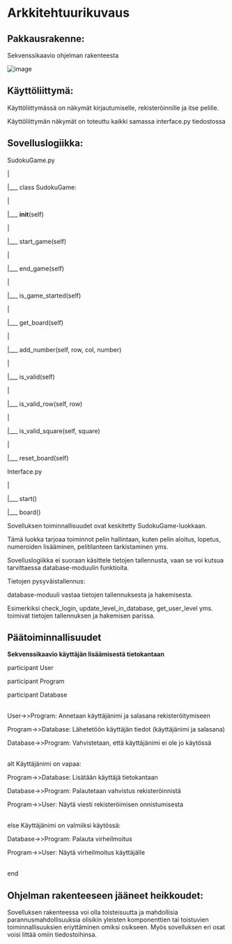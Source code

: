 # Arkkitehtuurikuvaus

## Pakkausrakenne:

Sekvenssikaavio ohjelman rakenteesta

![image](https://github.com/EmilVisuri/ot-harjoitustyo/assets/156796516/8d083854-a547-48c8-bfdf-7bb649695866)


## Käyttöliittymä:
Käyttöliittymässä on näkymät kirjautumiselle, rekisteröinnille ja itse pelille.

Käyttöliittymän näkymät on toteuttu kaikki samassa interface.py tiedostossa

## Sovelluslogiikka:
SudokuGame.py

|

|___ class SudokuGame:

|    

|___ __init__(self)

|    

|___ start_game(self)

|  

|___ end_game(self)

|    

|___ is_game_started(self)

|     

|___ get_board(self)

|    

|___ add_number(self, row, col, number)

|   

|___ is_valid(self)

|   

|___ is_valid_row(self, row)

|    

|___ is_valid_square(self, square)

|  

|___ reset_board(self)

Interface.py

|

|___ start()

|___ board()


Sovelluksen toiminnallisuudet ovat keskitetty SudokuGame-luokkaan.

Tämä luokka tarjoaa toiminnot pelin hallintaan, kuten pelin aloitus, lopetus, numeroiden lisääminen, pelitilanteen tarkistaminen yms.

Sovelluslogiikka ei suoraan käsittele tietojen tallennusta, vaan se voi kutsua tarvittaessa database-moduulin funktioita.

Tietojen pysyväistallennus:

database-moduuli vastaa tietojen tallennuksesta ja hakemisesta.

Esimerkiksi check_login, update_level_in_database, get_user_level yms. toimivat tietojen tallennuksen ja hakemisen parissa.

## Päätoiminnallisuudet
**Sekvenssikaavio käyttäjän lisäämisestä tietokantaan**

participant User

participant Program

participant Database

<br>
User->>Program: Annetaan käyttäjänimi ja salasana rekisteröitymiseen

Program->>Database: Lähetetöön käyttäjän tiedot (käyttäjänimi ja salasana)

Database->>Program: Vahvistetaan, että käyttäjänimi ei ole jo käytössä


<br>
alt Käyttäjänimi on vapaa:

Program->>Database: Lisätään käyttäjä tietokantaan
    
Database->>Program: Palautetaan vahvistus rekisteröinnistä
    
Program->>User: Näytä viesti rekisteröimisen onnistumisesta
  

<br>
else Käyttäjänimi on valmiiksi käytössä:

Database->>Program: Palauta virheilmoitus
    
Program->>User: Näytä virheilmoitus käyttäjälle
     
<br>  
end

## Ohjelman rakenteeseen jääneet heikkoudet:
Sovelluksen rakenteessa voi olla toisteisuutta ja mahdollisia parannusmahdollisuuksia olisikin yleisten komponenttien tai toistuvien toiminnallisuuksien eriyttäminen omiksi osikseen.
Myös sovelluksen eri osat voisi littää omiin tiedostoihinsa.
